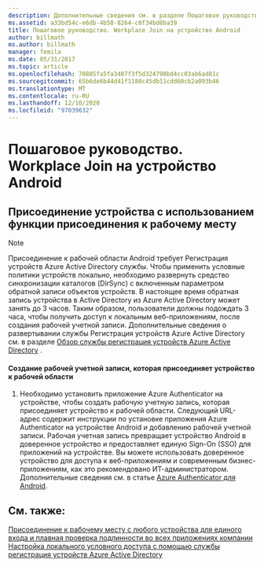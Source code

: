 ```yaml
---
description: Дополнительные сведения см. в разделе Пошаговое руководство. Workplace Join на устройство Android.
ms.assetid: a33bd54c-e6db-4b58-8264-c0f34bd8ba39
title: Пошаговое руководство. Workplace Join на устройство Android
author: billmath
ms.author: billmath
manager: femila
ms.date: 05/31/2017
ms.topic: article
ms.openlocfilehash: 70885fa5fa3407f3f5d324798bd4cc03ab6ad81c
ms.sourcegitcommit: 65b6de6b44d41f1180c45db11cdd60cb2a093b46
ms.translationtype: MT
ms.contentlocale: ru-RU
ms.lasthandoff: 12/10/2020
ms.locfileid: "97039632"
---
```

# <a name="walkthrough-workplace-join-to-an-android-device"></a>Пошаговое руководство. Workplace Join на устройство Android



## <a name="join-your-device-with-workplace-join"></a>Присоединение устройства с использованием функции присоединения к рабочему месту

> [!NOTE]
> Присоединение к рабочей области Android требует Регистрация устройств Azure Active Directory службы. Чтобы применить условные политики устройств локально, необходимо развернуть средство синхронизации каталогов (DirSync) с включенным параметром обратной записи объектов устройств. В настоящее время обратная запись устройства в Active Directory из Azure Active Directory может занять до 3 часов. Таким образом, пользователи должны подождать 3 часа, чтобы получить доступ к локальным веб-приложениям, после создания рабочей учетной записи. Дополнительные сведения о развертывании службы Регистрация устройств Azure Active Directory см. в разделе [Обзор службы регистрация устройств Azure Active Directory](/previous-versions/azure/dn788908(v=azure.100)) .

#### <a name="create-a-work-account-that-joins-your-device-with-workplace-join"></a>Создание рабочей учетной записи, которая присоединяет устройство к рабочей области

1.  Необходимо установить приложение Azure Authenticator на устройстве, чтобы создать рабочую учетную запись, которая присоединяет устройство к рабочей области. Следующий URL-адрес содержит инструкции по установке приложения Azure Authenticator на устройстве Android и добавлению рабочей учетной записи. Рабочая учетная запись превращает устройство Android в доверенное устройство и предоставляет единую Sign-On (SSO) для приложений на устройстве. Вы можете использовать доверенное устройство для доступа к веб-приложениям и современным бизнес-приложениям, как это рекомендовано ИТ-администратором. Дополнительные сведения см. в статье [Azure Authenticator для Android](/azure/multi-factor-authentication/end-user/microsoft-authenticator-app-how-to).

## <a name="see-also"></a>См. также:
[Присоединение к рабочему месту с любого устройства для единого входа и плавная проверка подлинности во всех приложениях компании](Join-to-Workplace-from-Any-Device-for-SSO-and-Seamless-Second-Factor-Authentication-Across-Company-Applications.md) 
 [Настройка локального условного доступа с помощью службы регистрация устройств Azure Active Directory](/azure/active-directory/active-directory-device-registration-on-premises-setup)
